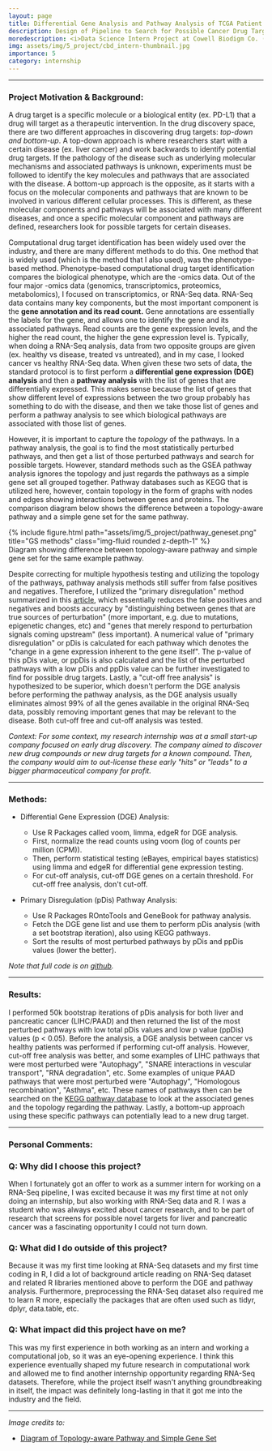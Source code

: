 ```yaml
---
layout: page
title: Differential Gene Analysis and Pathway Analysis of TCGA Patient RNA-Seq Dataset 
description: Design of Pipeline to Search for Possible Cancer Drug Targets via Patient RNA-Seq Analysis 
moredescription: <i>Data Science Intern Project at Cowell Biodigm Co. (2020)</i>
img: assets/img/5_project/cbd_intern-thumbnail.jpg
importance: 5
category: internship
---
```


---

### **Project Motivation & Background:**
A drug target is a specific molecule or a biological entity (ex. PD-L1) that a drug will target as a therapeutic intervention. 
In the drug discovery space, there are two different approaches in discovering drug targets: *top-down and bottom-up*. A top-down approach is where
researchers start with a certain disease (ex. liver cancer) and work backwards to identify potential drug targets. 
If the pathology of the disease such as underlying molecular mechanisms and associated pathways is unknown, experiments must be followed to identify the key molecules and
pathways that are associated with the disease. A bottom-up approach is the opposite, as it starts with a focus on the molecular components and pathways that are known to be involved 
in various different cellular processes. This is different, as these molecular components and pathways will be associated with many different
diseases, and once a specific molecular component and pathways are defined, researchers look for possible targets for certain diseases. 

Computational drug target identification has been widely used over the industry, and there are many different methods to do this. One method that is widely used (which is the method that I also used),
was the phenotype-based method. Phenotype-based computational drug target identification compares the biological phenotype, which are the -omics data. Out of the four major -omics data (genomics, transcriptomics, proteomics, metabolomics),
I focused on transcriptomics, or RNA-Seq data. RNA-Seq data contains many key components, but the most important component is the **gene annotation and its read count.**
Gene annotations are essentially the labels for the gene, and allows one to identify the gene and its associated pathways. Read counts are the gene expression levels, and the higher the read count, the higher the gene expression level is.
Typically, when doing a RNA-Seq analysis, data from two opposite groups are given (ex. healthy vs disease, treated vs untreated), and in my case, I looked 
cancer vs healthy RNA-Seq data. When given these two sets of data, the standard protocol is to first perform a **differential gene expression (DGE) analysis** and then a 
**pathway analysis** with the list of genes that are differentially expressed. This makes sense because the list of genes that show different level of expressions between the two group
probably has something to do with the disease, and then we take those list of genes and perform a pathway analysis to see which biological pathways are associated with those list of genes.

However, it is important to capture the *topology* of the pathways. In a pathway analysis, the goal is to find the most statistically perturbed pathways, and then get a list of those
perturbed pathways and search for possible targets. However, standard methods such as the GSEA pathway analysis ignores the topology and just regards the pathways 
as a simple gene set all grouped together. Pathway databases such as KEGG that is utilized here, however, contain topology in the form of graphs with nodes and edges showing interactions between genes and proteins.
The comparison diagram below shows the difference between a topology-aware pathway and a simple gene set for the same pathway.

<div class="row">
    <div class="col-sm">
        {% include figure.html path="assets/img/5_project/pathway_geneset.png" title="GS methods" class="img-fluid rounded z-depth-1" %}
    </div>
</div>
<div class="caption">
    Diagram showing difference between topology-aware pathway and simple gene set for the same example pathway.
</div>

Despite correcting for multiple hypothesis testing and utilizing the topology of the pathways, pathway analysis methods still suffer from false positives and negatives. Therefore, I utilized
the "primary disregulation" method summarized in this [article](https://www.ncbi.nlm.nih.gov/pmc/articles/PMC6190577/), which essentially reduces the false positives and negatives and boosts accuracy by
"distinguishing between genes that are true sources of perturbation" (more important, e.g. due to mutations, epigenetic changes, etc) and "genes that merely respond to perturbation signals coming upstream" (less important). 
A numerical value of "primary disregulation" or pDis is calculated for each pathway which denotes the "change in a gene expression inherent to the gene itself". The p-value of this pDis value, or ppDis is also calculated and
the list of the perturbed pathways with a low pDis and ppDis value can be further investigated to find for possible drug targets. Lastly, a "cut-off free analysis" is hypothesized to be superior, which doesn't perform the DGE analysis before
performing the pathway analysis, as the DGE analysis usually eliminates almost 99% of all the genes available in the original RNA-Seq data, possibly removing important genes that may be relevant to the disease. Both cut-off free and
cut-off analysis was tested.

*Context: For some context, my research internship was at a small start-up company focused on early drug discovery. The company aimed to discover new drug compounds or new drug targets for a known compound. Then,
the company would aim to out-license these early "hits" or "leads" to a bigger pharmaceutical company for profit.*

---

### **Methods:**

* Differential Gene Expression (DGE) Analysis:
    - Use R Packages called voom, limma, edgeR for DGE analysis.
    - First, normalize the read counts using voom (log of counts per million (CPM)).
    - Then, perform statistical testing (eBayes, empirical bayes statistics) using limma and edgeR for differential gene expression testing.
    - For cut-off analysis, cut-off DGE genes on a certain threshold. For cut-off free analysis, don't cut-off.
    
* Primary Disregulation (pDis) Pathway Analysis:
    - Use R Packages ROntoTools and GeneBook for pathway analysis.
    - Fetch the DGE gene list and use them to perform pDis analysis (with a set bootstrap iteration), also using KEGG pathways.
    - Sort the results of most perturbed pathways by pDis and ppDis values (lower the better).

*Note that full code is on [github](https://github.com/chokevin8/CBD-Intern).*

---

### **Results:**
I performed 50k bootstrap iterations of pDis analysis for both liver and pancreatic cancer (LIHC/PAAD) and then returned the list of the most perturbed pathways
with low total pDis values and low p value (ppDis) values (p < 0.05). Before the analysis, a DGE analysis between cancer vs healthy patients was performed if performing
cut-off analysis. However, cut-off free analysis was better, and some examples of LIHC pathways that were most perturbed were "Autophagy", "SNARE interactions in vescular transport", "RNA degradation", etc.
Some examples of unique PAAD pathways that were most perturbed were "Autophagy", "Homologous recombination", "Asthma", etc. These names of pathways then can be searched on the [KEGG pathway database](https://www.genome.jp/kegg/pathway.html)
to look at the associated genes and the topology regarding the pathway. Lastly, a bottom-up approach using these specific pathways can potentially lead to a new drug target.

---

### **Personal Comments:**

### Q: Why did I choose this project? ###
When I fortunately got an offer to work as a summer intern for working on a RNA-Seq pipeline, I was excited because it was my first time at
not only doing an internship, but also working with RNA-Seq data and R. I was a student who was always excited about cancer research, and 
to be part of research that screens for possible novel targets for liver and pancreatic cancer was a fascinating opportunity I could not turn down.

### Q: What did I do outside of this project? ###
Because it was my first time looking at RNA-Seq datasets and my first time coding in R, I did a lot of background article reading on RNA-Seq dataset and
related R libraries mentioned above to perform the DGE and pathway analysis. Furthermore, preprocessing the RNA-Seq dataset also required me to learn R more, 
especially the packages that are often used such as tidyr, dplyr, data.table, etc. 

### Q: What impact did this project have on me? ###
This was my first experience in both working as an intern and working a computational job, so it was an eye-opening experience. I think this experience eventually 
shaped my future research in computational work and allowed me to find another internship opportunity regarding RNA-Seq datasets. Therefore, while the project itself wasn't
anything groundbreaking in itself, the impact was definitely long-lasting in that it got me into the industry and the field. 

---

*Image credits to:*
- [Diagram of Topology-aware Pathway and Simple Gene Set](https://advaitabio.com/science/pathway-analysis-vs-gene-set-analysis/)
